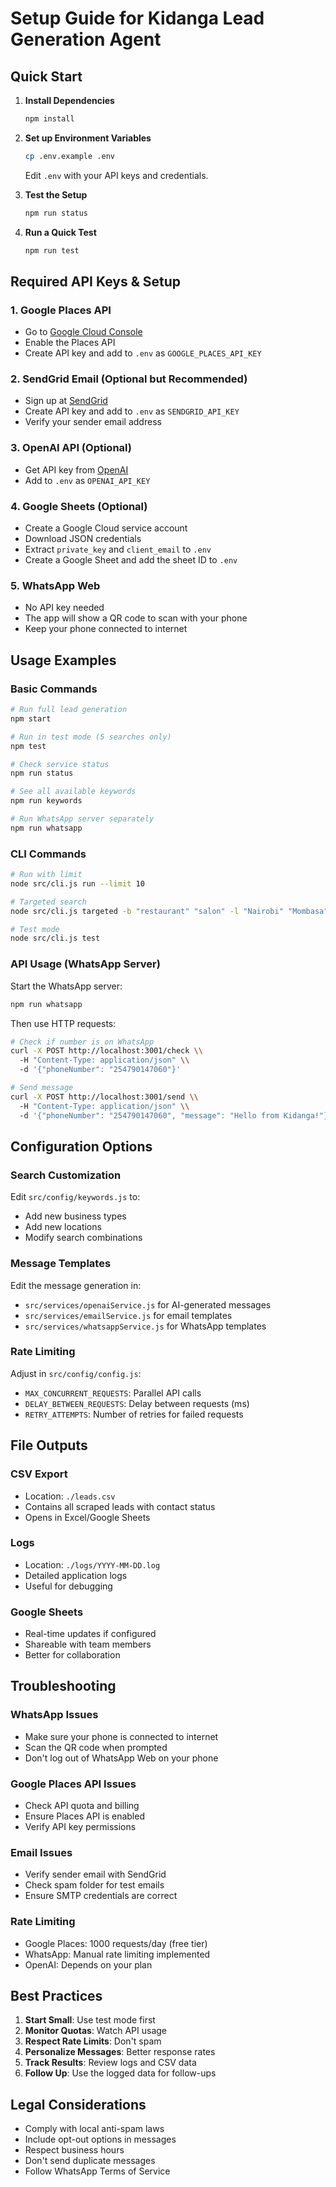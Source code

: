 # Setup Guide for Kidanga Lead Generation Agent

## Quick Start

1. **Install Dependencies**
   ```bash
   npm install
   ```

2. **Set up Environment Variables**
   ```bash
   cp .env.example .env
   ```
   Edit `.env` with your API keys and credentials.

3. **Test the Setup**
   ```bash
   npm run status
   ```

4. **Run a Quick Test**
   ```bash
   npm run test
   ```

## Required API Keys & Setup

### 1. Google Places API
- Go to [Google Cloud Console](https://console.cloud.google.com/)
- Enable the Places API
- Create API key and add to `.env` as `GOOGLE_PLACES_API_KEY`

### 2. SendGrid Email (Optional but Recommended)
- Sign up at [SendGrid](https://sendgrid.com/)
- Create API key and add to `.env` as `SENDGRID_API_KEY`
- Verify your sender email address

### 3. OpenAI API (Optional)
- Get API key from [OpenAI](https://platform.openai.com/)
- Add to `.env` as `OPENAI_API_KEY`

### 4. Google Sheets (Optional)
- Create a Google Cloud service account
- Download JSON credentials
- Extract `private_key` and `client_email` to `.env`
- Create a Google Sheet and add the sheet ID to `.env`

### 5. WhatsApp Web
- No API key needed
- The app will show a QR code to scan with your phone
- Keep your phone connected to internet

## Usage Examples

### Basic Commands

```bash
# Run full lead generation
npm start

# Run in test mode (5 searches only)
npm test

# Check service status
npm run status

# See all available keywords
npm run keywords

# Run WhatsApp server separately
npm run whatsapp
```

### CLI Commands

```bash
# Run with limit
node src/cli.js run --limit 10

# Targeted search
node src/cli.js targeted -b "restaurant" "salon" -l "Nairobi" "Mombasa"

# Test mode
node src/cli.js test
```

### API Usage (WhatsApp Server)

Start the WhatsApp server:
```bash
npm run whatsapp
```

Then use HTTP requests:
```bash
# Check if number is on WhatsApp
curl -X POST http://localhost:3001/check \\
  -H "Content-Type: application/json" \\
  -d '{"phoneNumber": "254790147060"}'

# Send message
curl -X POST http://localhost:3001/send \\
  -H "Content-Type: application/json" \\
  -d '{"phoneNumber": "254790147060", "message": "Hello from Kidanga!"}'
```

## Configuration Options

### Search Customization
Edit `src/config/keywords.js` to:
- Add new business types
- Add new locations
- Modify search combinations

### Message Templates
Edit the message generation in:
- `src/services/openaiService.js` for AI-generated messages
- `src/services/emailService.js` for email templates
- `src/services/whatsappService.js` for WhatsApp templates

### Rate Limiting
Adjust in `src/config/config.js`:
- `MAX_CONCURRENT_REQUESTS`: Parallel API calls
- `DELAY_BETWEEN_REQUESTS`: Delay between requests (ms)
- `RETRY_ATTEMPTS`: Number of retries for failed requests

## File Outputs

### CSV Export
- Location: `./leads.csv`
- Contains all scraped leads with contact status
- Opens in Excel/Google Sheets

### Logs
- Location: `./logs/YYYY-MM-DD.log`
- Detailed application logs
- Useful for debugging

### Google Sheets
- Real-time updates if configured
- Shareable with team members
- Better for collaboration

## Troubleshooting

### WhatsApp Issues
- Make sure your phone is connected to internet
- Scan the QR code when prompted
- Don't log out of WhatsApp Web on your phone

### Google Places API Issues
- Check API quota and billing
- Ensure Places API is enabled
- Verify API key permissions

### Email Issues
- Verify sender email with SendGrid
- Check spam folder for test emails
- Ensure SMTP credentials are correct

### Rate Limiting
- Google Places: 1000 requests/day (free tier)
- WhatsApp: Manual rate limiting implemented
- OpenAI: Depends on your plan

## Best Practices

1. **Start Small**: Use test mode first
2. **Monitor Quotas**: Watch API usage
3. **Respect Rate Limits**: Don't spam
4. **Personalize Messages**: Better response rates
5. **Track Results**: Review logs and CSV data
6. **Follow Up**: Use the logged data for follow-ups

## Legal Considerations

- Comply with local anti-spam laws
- Include opt-out options in messages
- Respect business hours
- Don't send duplicate messages
- Follow WhatsApp Terms of Service
